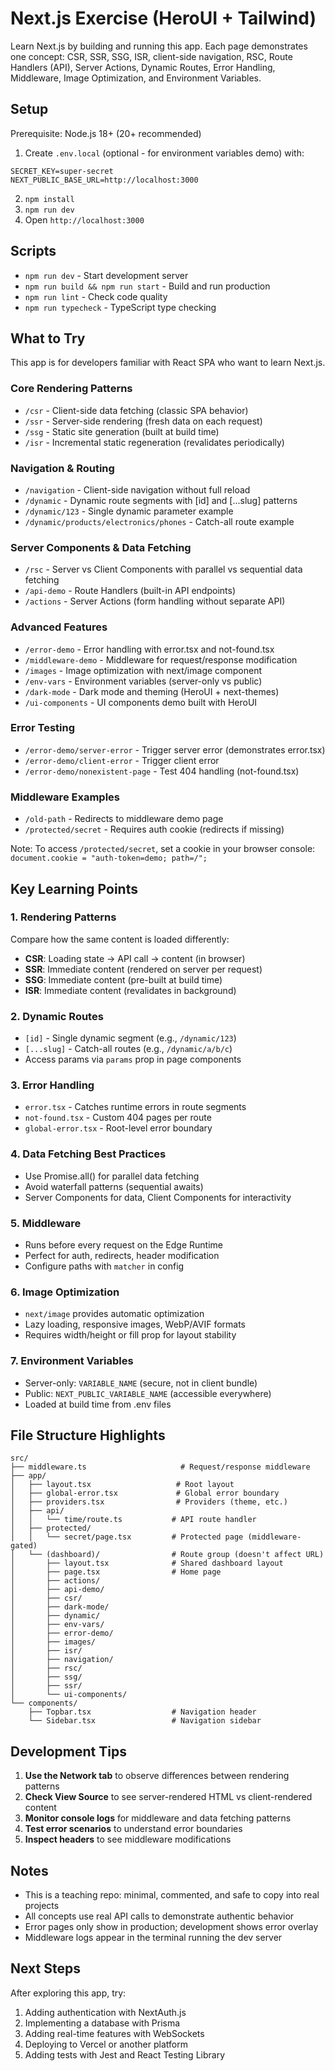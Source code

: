 # Next.js Exercise (HeroUI + Tailwind)

Learn Next.js by building and running this app. Each page demonstrates one concept:
CSR, SSR, SSG, ISR, client-side navigation, RSC, Route Handlers (API), Server Actions,
Dynamic Routes, Error Handling, Middleware, Image Optimization, and Environment Variables.

## Setup

Prerequisite: Node.js 18+ (20+ recommended)

1. Create `.env.local` (optional - for environment variables demo) with:

```
SECRET_KEY=super-secret
NEXT_PUBLIC_BASE_URL=http://localhost:3000
```
2. `npm install`
3. `npm run dev`
4. Open `http://localhost:3000`

## Scripts

- `npm run dev` - Start development server
- `npm run build && npm run start` - Build and run production
- `npm run lint` - Check code quality
- `npm run typecheck` - TypeScript type checking

## What to Try
This app is for developers familiar with React SPA who want to learn Next.js.

### Core Rendering Patterns
- `/csr` - Client-side data fetching (classic SPA behavior)
- `/ssr` - Server-side rendering (fresh data on each request)
- `/ssg` - Static site generation (built at build time)
- `/isr` - Incremental static regeneration (revalidates periodically)

### Navigation & Routing
- `/navigation` - Client-side navigation without full reload
- `/dynamic` - Dynamic route segments with [id] and [...slug] patterns
- `/dynamic/123` - Single dynamic parameter example
- `/dynamic/products/electronics/phones` - Catch-all route example

### Server Components & Data Fetching
- `/rsc` - Server vs Client Components with parallel vs sequential data fetching
- `/api-demo` - Route Handlers (built-in API endpoints)
- `/actions` - Server Actions (form handling without separate API)

### Advanced Features
- `/error-demo` - Error handling with error.tsx and not-found.tsx
- `/middleware-demo` - Middleware for request/response modification
- `/images` - Image optimization with next/image component
- `/env-vars` - Environment variables (server-only vs public)
- `/dark-mode` - Dark mode and theming (HeroUI + next-themes)
- `/ui-components` - UI components demo built with HeroUI

### Error Testing
- `/error-demo/server-error` - Trigger server error (demonstrates error.tsx)
- `/error-demo/client-error` - Trigger client error
- `/error-demo/nonexistent-page` - Test 404 handling (not-found.tsx)

### Middleware Examples
- `/old-path` - Redirects to middleware demo page
- `/protected/secret` - Requires auth cookie (redirects if missing)

Note: To access `/protected/secret`, set a cookie in your browser console:
`document.cookie = "auth-token=demo; path=/";`

## Key Learning Points

### 1. Rendering Patterns
Compare how the same content is loaded differently:
- **CSR**: Loading state → API call → content (in browser)
- **SSR**: Immediate content (rendered on server per request)
- **SSG**: Immediate content (pre-built at build time)
- **ISR**: Immediate content (revalidates in background)

### 2. Dynamic Routes
- `[id]` - Single dynamic segment (e.g., `/dynamic/123`)
- `[...slug]` - Catch-all routes (e.g., `/dynamic/a/b/c`)
- Access params via `params` prop in page components

### 3. Error Handling
- `error.tsx` - Catches runtime errors in route segments
- `not-found.tsx` - Custom 404 pages per route
- `global-error.tsx` - Root-level error boundary

### 4. Data Fetching Best Practices
- Use Promise.all() for parallel data fetching
- Avoid waterfall patterns (sequential awaits)
- Server Components for data, Client Components for interactivity

### 5. Middleware
- Runs before every request on the Edge Runtime
- Perfect for auth, redirects, header modification
- Configure paths with `matcher` in config

### 6. Image Optimization
- `next/image` provides automatic optimization
- Lazy loading, responsive images, WebP/AVIF formats
- Requires width/height or fill prop for layout stability

### 7. Environment Variables
- Server-only: `VARIABLE_NAME` (secure, not in client bundle)
- Public: `NEXT_PUBLIC_VARIABLE_NAME` (accessible everywhere)
- Loaded at build time from .env files

## File Structure Highlights

```
src/
├── middleware.ts                     # Request/response middleware
├── app/
│   ├── layout.tsx                   # Root layout
│   ├── global-error.tsx             # Global error boundary
│   ├── providers.tsx                # Providers (theme, etc.)
│   ├── api/
│   │   └── time/route.ts           # API route handler
│   ├── protected/
│   │   └── secret/page.tsx         # Protected page (middleware-gated)
│   └── (dashboard)/                # Route group (doesn't affect URL)
│       ├── layout.tsx              # Shared dashboard layout
│       ├── page.tsx                # Home page
│       ├── actions/
│       ├── api-demo/
│       ├── csr/
│       ├── dark-mode/
│       ├── dynamic/
│       ├── env-vars/
│       ├── error-demo/
│       ├── images/
│       ├── isr/
│       ├── navigation/
│       ├── rsc/
│       ├── ssg/
│       ├── ssr/
│       └── ui-components/
└── components/
    ├── Topbar.tsx                  # Navigation header
    └── Sidebar.tsx                 # Navigation sidebar
```

## Development Tips

1. **Use the Network tab** to observe differences between rendering patterns
2. **Check View Source** to see server-rendered HTML vs client-rendered content
3. **Monitor console logs** for middleware and data fetching patterns
4. **Test error scenarios** to understand error boundaries
5. **Inspect headers** to see middleware modifications

## Notes

- This is a teaching repo: minimal, commented, and safe to copy into real projects
- All concepts use real API calls to demonstrate authentic behavior
- Error pages only show in production; development shows error overlay
- Middleware logs appear in the terminal running the dev server

## Next Steps

After exploring this app, try:
1. Adding authentication with NextAuth.js
2. Implementing a database with Prisma
3. Adding real-time features with WebSockets
4. Deploying to Vercel or another platform
5. Adding tests with Jest and React Testing Library